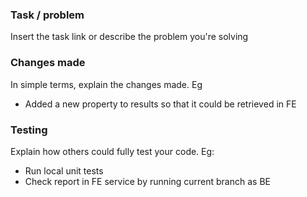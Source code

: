 ### Task / problem

Insert the task link or describe the problem you're solving

### Changes made

In simple terms, explain the changes made. Eg

- Added a new property to results so that it could be retrieved in FE

### Testing

Explain how others could fully test your code. Eg:

- Run local unit tests
- Check report in FE service by running current branch as BE
